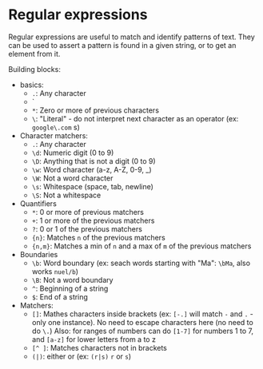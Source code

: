 # Regular expressions

Regular expressions are useful to match and identify patterns of text. They can be
used to assert a pattern is found in a given string, or to get an element from it.

Building blocks:
- basics:
  - `.`: Any character
  - `
  - `*`: Zero or more of previous characters
  - `\`: "Literal" - do not interpret next character as an operator (ex: `google\.com` s)
- Character matchers:
  - `.`: Any character
  - `\d`: Numeric digit (0 to 9)
  - `\D`: Anything that is not a digit (0 to 9)
  - `\w`: Word character (a-z, A-Z, 0-9, _)
  - `\W`: Not a word character
  - `\s`: Whitespace (space, tab, newline)
  - `\S`: Not a whitespace
- Quantifiers
  - `*`: 0 or more of previous matchers
  - `+`: 1 or more of the previous matchers
  - `?`: 0 or 1 of the previous matchers
  - `{n}`: Matches `n` of the previous matchers
  - `{n,m}`: Matches a min of `n` and a max of `m` of the previous matchers
- Boundaries
  - `\b`: Word boundary (ex: seach words starting with "Ma": `\bMa`, also works `nuel/b`)
  - `\B`: Not a word boundary
  - `^`: Beginning of a string
  - `$`: End of a string
- Matchers:
  - `[]`: Mathes characters inside brackets (ex: `[-.]` will match `-` and `.` - only
  one instance). No need to escape characters here (no need to do `\.`) Also: for ranges
  of numbers can do `[1-7]` for numbers 1 to 7, and `[a-z]` for lower letters from a to z
  - `[^ ]`: Matches characters not in brackets
  - `(|)`: either or (ex: `(r|s)` `r` or `s`)

